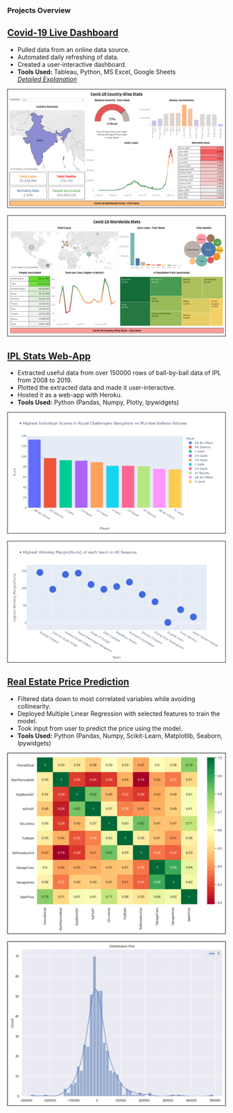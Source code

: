 ### Projects Overview

## [Covid-19 Live Dashboard](https://public.tableau.com/app/profile/devanirudh/viz/Covid-19Dashboard_16222251768430/Covid-19Country-WiseStats)
* Pulled data from an online data source.
* Automated daily refreshing of data.
* Created a user-interactive dashboard.
* __Tools Used:__ Tableau, Python, MS Excel, Google Sheets<br>
_[Detailed Explanation](https://devanirudh.medium.com/automated-dashboard-with-tableau-excel-python-208805994b7d?source=friends_link&sk=887ccc0e5d3120f3032a2cd8ae61f915)_

![](/images/1.1.png)


![](/images/1.2.png)<br>


## [IPL Stats Web-App](https://iplani.herokuapp.com)
* Extracted useful data from over 150000 rows of ball-by-ball data of IPL from 2008 to 2019.
* Plotted the extracted data and made it user-interactive.
* Hosted it as a web-app with Heroku.
* __Tools Used:__ Python (Pandas, Numpy, Plotly, Ipywidgets)

![](/images/2.1.png)


![](/images/2.2.png)<br>


## [Real Estate Price Prediction](https://mybinder.org/v2/gh/devanirudh98/RE_Price_Prediction/776450af36bb6e598de796d31d822c536390d5af?filepath=Predict.ipynb)
* Filtered data down to most correlated variables while avoiding collinearity.
* Deployed Multiple Linear Regression with selected features to train the model.
* Took input from user to predict the price using the model.
*  __Tools Used:__ Python (Pandas, Numpy, Scikit-Learn, Matplotlib, Seaborn, Ipywidgets)

![](/images/3.1.png)


![](/images/3.2.png)<br>
